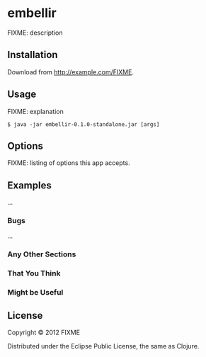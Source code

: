 # embellir

FIXME: description

## Installation

Download from http://example.com/FIXME.

## Usage

FIXME: explanation

    $ java -jar embellir-0.1.0-standalone.jar [args]

## Options

FIXME: listing of options this app accepts.

## Examples

...

### Bugs

...

### Any Other Sections
### That You Think
### Might be Useful

## License

Copyright © 2012 FIXME

Distributed under the Eclipse Public License, the same as Clojure.
